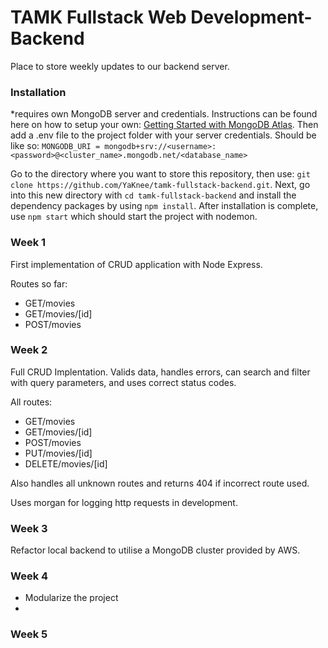 # TAMK Fullstack Web Development- Backend
Place to store weekly updates to our backend server.

### Installation
*requires own MongoDB server and credentials. Instructions can be found here on how to setup your own: [Getting Started with MongoDB Atlas](https://www.youtube.com/watch?v=bBA9rUdqmgY). Then add a .env file to the project folder with your server credentials. Should be like so: `MONGODB_URI = mongodb+srv://<username>:<password>@<cluster_name>.mongodb.net/<database_name>`

Go to the directory where you want to store this repository, then use: `git clone https://github.com/YaKnee/tamk-fullstack-backend.git`. Next, go into this new directory with `cd tamk-fullstack-backend` and install the dependency packages by using `npm install`. After installation is complete, use `npm start` which should start the project with nodemon.

### Week 1
First implementation of CRUD application with Node Express.

Routes so far:
- GET/movies
- GET/movies/[id]
- POST/movies


### Week 2
Full CRUD Implentation. Valids data, handles errors, can search and filter with query parameters, and uses correct status codes.

All routes:
- GET/movies
- GET/movies/[id]
- POST/movies
- PUT/movies/[id]
- DELETE/movies/[id]

Also handles all unknown routes and returns 404 if incorrect route used.

Uses morgan for logging http requests in development.

### Week 3

Refactor local backend to utilise a MongoDB cluster provided by AWS.

### Week 4

- Modularize the project
- 

### Week 5
